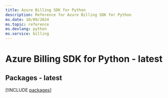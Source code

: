 ```yaml
---
title: Azure Billing SDK for Python
description: Reference for Azure Billing SDK for Python
ms.date: 10/09/2024
ms.topic: reference
ms.devlang: python
ms.service: billing
---
```

# Azure Billing SDK for Python - latest
## Packages - latest
[!INCLUDE [packages](billing-index.md)]